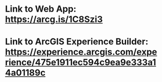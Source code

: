 

# Link to Web App: https://arcg.is/1C8Szi3
# Link to ArcGIS Experience Builder: https://experience.arcgis.com/experience/475e1911ec594c9ea9e333a14a01189c

